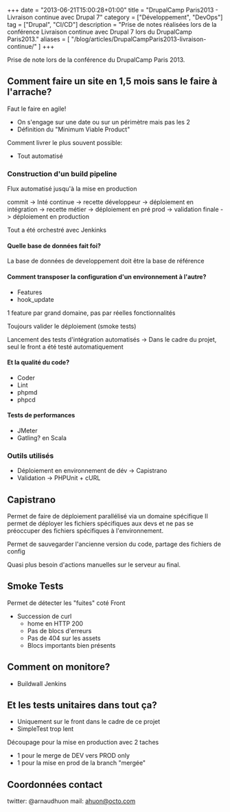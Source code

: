 +++
date = "2013-06-21T15:00:28+01:00"
title = "DrupalCamp Paris2013 - Livraison continue avec Drupal 7"
category = ["Développement", "DevOps"]
tag = ["Drupal", "CI/CD"]
description = "Prise de notes réalisées lors de la conférence Livraison continue avec Drupal 7 lors du DrupalCamp Paris2013."
aliases = [
  "/blog/articles/DrupalCampParis2013-livraison-continue/"
]
+++

Prise de note lors de la conférence du DrupalCamp Paris 2013.

## Comment faire un site en 1,5 mois sans le faire à l'arrache?
Faut le faire en agile!

* On s'engage sur une date ou sur un périmètre mais pas les 2
* Définition du "Minimum Viable Product"

Comment livrer le plus souvent possible:
 * Tout automatisé

### Construction d'un build pipeline
Flux automatisé jusqu'à la mise en production

commit -> Inté continue -> recette développeur -> déploiement en intégration -> recette métier -> déploiement en pré prod -> validation finale -> déploiement en production

Tout a été orchestré avec Jenkinks

#### Quelle base de données fait foi?
La base de données de developpement doit être la base de référence

#### Comment transposer la configuration d'un environnement à l'autre?
 * Features
 * hook_update

1 feature par grand domaine, pas par réelles fonctionnalités

Toujours valider le déploiement (smoke tests)

Lancement des tests d'intégration automatisés -> Dans le cadre du projet, seul le front a été testé automatiquement

#### Et la qualité du code?
* Coder
* Lint
* phpmd
* phpcd

#### Tests de performances
 * JMeter
 * Gatling? en Scala

### Outils utilisés
* Déploiement en environnement de dév -> Capistrano
* Validation -> PHPUnit + cURL

## Capistrano
Permet de faire de déploiement parallélisé via un domaine spécifique
Il permet de déployer les fichiers spécifiques aux devs et ne pas se préoccuper des fichiers spécifiques à l'environnement.

Permet de sauvegarder l'ancienne version du code, partage des fichiers de config

Quasi plus besoin d'actions manuelles sur le serveur au final.

## Smoke Tests
Permet de détecter les "fuites" coté Front

* Succession de curl
    * home en HTTP 200
    * Pas de blocs d'erreurs
    * Pas de 404 sur les assets
    * Blocs importants bien présents

## Comment on monitore?
 * Buildwall Jenkins


## Et les tests unitaires dans tout ça?
* Uniquement sur le front dans le cadre de ce projet
* SimpleTest trop lent


Découpage pour la mise en production avec 2 taches
* 1 pour le merge de DEV vers PROD only
* 1 pour la mise en prod de la branch "mergée"

## Coordonnées contact
twitter: @arnaudhuon
mail: ahuon@octo.com
